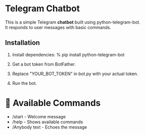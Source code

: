 # **Telegram Chatbot**

This is a simple Telegram **chatbot** built using python-telegram-bot.  
It responds to user messages with basic commands.

## Installation
1. Install dependencies:
   % pip install python-telegram-bot

1. Get a bot token from BotFather.
2. Replace "YOUR_BOT_TOKEN" in bot.py with your actual token.
3. Run the bot.

# 📝 Available Commands
* /start - Welcome message
* /help - Shows available commands
* /Anybody text - Echoes the message
